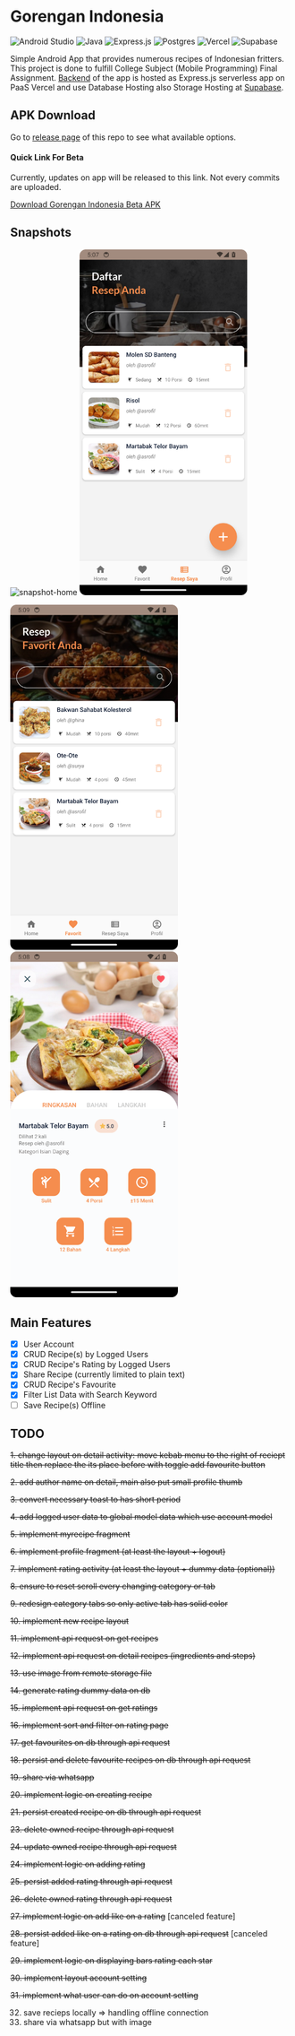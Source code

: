 # Gorengan Indonesia
![Android Studio](https://img.shields.io/badge/Android%20Studio-3DDC84.svg?style=for-the-badge&logo=android-studio&logoColor=white) ![Java](https://img.shields.io/badge/java-%23ED8B00.svg?style=for-the-badge&logo=openjdk&logoColor=white) ![Express.js](https://img.shields.io/badge/express.js-%23404d59.svg?style=for-the-badge&logo=express&logoColor=%2361DAFB) ![Postgres](https://img.shields.io/badge/postgres-%23316192.svg?style=for-the-badge&logo=postgresql&logoColor=white) ![Vercel](https://img.shields.io/badge/vercel-%23000000.svg?style=for-the-badge&logo=vercel&logoColor=white) ![Supabase](https://img.shields.io/badge/Supabase-3ECF8E?style=for-the-badge&logo=supabase&logoColor=white)

Simple Android App that provides numerous recipes of Indonesian fritters. This project is done to fulfill College Subject (Mobile Programming) Final Assignment. [Backend](https://github.com/asrofilfachrulr/API-Gorengan-Indonesia) of the app is hosted as Express.js serverless app on PaaS Vercel and use Database Hosting also Storage Hosting at [Supabase](https://supabase.com/).

## APK Download  
Go to [release page](https://github.com/asrofilfachrulr/gorengan-indonesia/tags) of this repo to see what available options. 

#### Quick Link For Beta 
Currently, updates on app will be released to this link. Not every commits are uploaded.  

[Download Gorengan Indonesia Beta APK](https://github.com/asrofilfachrulr/gorengan-indonesia/releases/download/beta/app-debug.apk)

## Snapshots

<img src="./" alt="snapshot-home" width="300"/> <img src="./snapshot-your-recipe.png" alt="snapshot" width="300"/>

<img src="./snapshot-favourites.png" alt="snapshot" width="300"/> <img src="./snapshot-detail-recipe.png" alt="snapshot" width="300"/>


## Main Features
- [x] User Account
- [x] CRUD Recipe(s) by Logged Users
- [x] CRUD Recipe's Rating by Logged Users
- [x] Share Recipe (currently limited to plain text)
- [x] CRUD Recipe's Favourite
- [x] Filter List Data with Search Keyword
- [ ] Save Recipe(s) Offline

## TODO
~~1. change layout on detail activity: move kebab menu to the right of reciept title then replace the its place before with toggle add favourite button~~  

~~2. add author name on detail, main also put small profile thumb~~  

~~3. convert necessary toast to has short period~~  

~~4. add logged user data to global model data which use account model~~  

~~5. implement myrecipe fragment~~  

~~6. implement profile fragment (at least the layout + logout)~~  

~~7. implement rating activity (at least the layout + dummy data (optional))~~  

~~8. ensure to reset scroll every changing category or tab~~  

~~9. redesign category tabs so only active tab has solid color~~  

~~10. implement new recipe layout~~  

~~11. implement api request on get recipes~~  

~~12. implement api request on detail recipes (ingredients and steps)~~  

~~13. use image from remote storage file~~   

~~14. generate rating dummy data on db~~

~~15. implement api request on get ratings~~

~~16. implement sort and filter on rating page~~

~~17. get favourites on db through api request~~   

~~18. persist and delete favourite recipes on db through api request~~  

~~19. share via whatsapp~~

~~20. implement logic on creating recipe~~

~~21. persist created recipe on db through api request~~

~~23. delete owned recipe through api request~~

~~24. update owned recipe through api request~~
    
~~24. implement logic on adding rating~~

~~25. persist added rating through api request~~  

~~26. delete owned rating through api request~~ 

~~27. implement logic on add like on a rating~~ [canceled feature]  

~~28. persist added like on a rating on db through api request~~ [canceled feature]  

~~29. implement logic on displaying bars rating each star~~  

~~30. implement layout account setting~~  

~~31. implement what user can do on account setting~~  

32. save recieps locally => handling offline connection
33. share via whatsapp but with image
